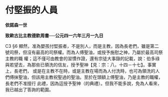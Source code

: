 # 付堅振的人員


**依諾森一世**

**致歐古比主教德欽周書──公元四一六年三月一九日**





C3 §6 
顯然，准為嬰孩付堅振者，不是別人，而是主教，因為長老們，雖是第二號司祭，但沒有最高的司祭權。而為人傅聖油，或授予施慰之神，乃屬於最高司祭主教的職
權；這不僅可由教會的習慣作證，還有宗徒大事錄的記載，說：伯多祿與若望去，為那些已領洗的信友，授予聖神【見：宗：八，十四－十七】。事實上，長老們，
或是在主教不在時，或是主教在場而為人付洗時，也可為領洗的人們傅抹聖油，但該用主教祝聖過的聖油。至於在頭額上傅聖油，乃是主教的職權，長老們不准擅行
此禮，因為這授予聖神（的典禮）。但我不能多說，免為人看來，我已越出了答詢的範圍。

